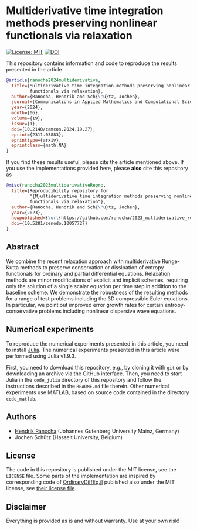 # Multiderivative time integration methods preserving nonlinear functionals via relaxation

[![License: MIT](https://img.shields.io/badge/License-MIT-success.svg)](https://opensource.org/licenses/MIT)
[![DOI](https://zenodo.org/badge/DOI/10.5281/zenodo.10057727.svg)](https://zenodo.org/doi/10.5281/zenodo.10057727)

This repository contains information and code to reproduce the results presented in the
article
```bibtex
@article{ranocha2024multiderivative,
  title={Multiderivative time integration methods preserving nonlinear
         functionals via relaxation},
  author={Ranocha, Hendrik and Sch{\"u}tz, Jochen},
  journal={Communications in Applied Mathematics and Computational Science},
  year={2024},
  month={06},
  volume={19},
  issue={1},
  doi={10.2140/camcos.2024.19.27},
  eprint={2311.03883},
  eprinttype={arxiv},
  eprintclass={math.NA}
}
```

If you find these results useful, please cite the article mentioned above. If you
use the implementations provided here, please **also** cite this repository as
```bibtex
@misc{ranocha2023multiderivativeRepro,
  title={Reproducibility repository for
         "{M}ultiderivative time integration methods preserving nonlinear
         functionals via relaxation"},
  author={Ranocha, Hendrik and Sch{\"u}tz, Jochen},
  year={2023},
  howpublished={\url{https://github.com/ranocha/2023_multiderivative_relaxation}},
  doi={10.5281/zenodo.10057727}
}
```

## Abstract

We combine the recent relaxation approach with multiderivative Runge-Kutta methods
to preserve conservation or dissipation of entropy functionals for ordinary and
partial differential equations. Relaxation methods are minor modifications of
explicit and implicit schemes, requiring only the solution of a single scalar
equation per time step in addition to the baseline scheme. We demonstrate the
robustness of the resulting methods for a range of test problems including the
3D compressible Euler equations. In particular, we point out improved error growth
rates for certain entropy-conservative problems including nonlinear dispersive
wave equations.


## Numerical experiments

To reproduce the numerical experiments presented in this article, you need
to install [Julia](https://julialang.org/). The numerical experiments presented
in this article were performed using Julia v1.9.3.

First, you need to download this repository, e.g., by cloning it with `git`
or by downloading an archive via the GitHub interface. Then, you need to start
Julia in the `code_julia` directory of this repository and follow the instructions
described in the `README.md` file therein.
Other numerical experiments use MATLAB, based on source code contained in the
directory `code_matlab`.


## Authors

- [Hendrik Ranocha](https://ranocha.de) (Johannes Gutenberg University Mainz, Germany)
- Jochen Schütz (Hasselt University, Belgium)


## License

The code in this repository is published under the MIT license, see the
`LICENSE` file. Some parts of the implementation are inspired by corresponding
code of [OrdinaryDiffEq.jl](https://github.com/SciML/OrdinaryDiffEq.jl)
published also under the MIT license, see
[their license file](https://github.com/SciML/OrdinaryDiffEq.jl/blob/780c94aa8944979d9dcbfb0e34c1f2554727a471/LICENSE.md).


## Disclaimer

Everything is provided as is and without warranty. Use at your own risk!
